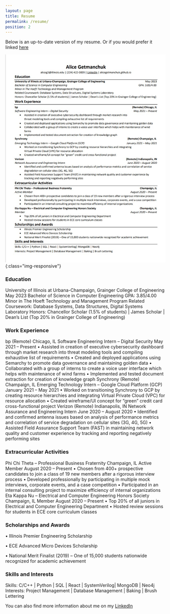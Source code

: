 ```yaml
---
layout: page
title: Resume
permalink: /resume/
position: 2
---
```


Below is an up-to-date version of my resume. Or if you would prefer it linked [here](https://drive.google.com/file/d/15YF1on8Ijj7SqG4qJP7SB4BEDCpMT5a0/view?usp=sharing)

![Resume](https://github.com/alicegetmanchuk/alicegetmanchuk.github.io/raw/main/_media/cur_resume.jpg){:class="img-responsive"}

### Education
University of Illinois at Urbana-Champaign, Grainger College of Engineering	May 2023
Bachelor of Science in Computer Engineering								 GPA: 3.85/4.00
Minor in The Hoeft Technology and Management Program
Related Coursework: Database Systems, Data Structures, Digital Systems Laboratory
Honors: Chancellor Scholar (1.5% of students) | James Scholar | Dean’s List (Top 20% in Grainger College of Engineering)


### Work Experience
bp	(Remote) Chicago, IL
Software Engineering Intern – Digital Security	May 2021 – Present
•	Assisted in creation of executive cybersecurity dashboard through market research into
threat modeling tools and compiling exhaustive list of requirements
•	Created and deployed applications using Semarchy to promote data governance and maintaining golden data 
•	Collaborated with a group of interns to create a voice user interface which helps with maintenance of wind farms
•	Implemented and tested document extraction for creation of knowledge graph
Synchrony									             	             (Remote) Champaign, IL
Emerging Technology Intern – Google Cloud Platform (GCP)	January 2021 – May 2021
•	Worked on transitioning Synchrony to GCP by creating resource hierarchies and integrating
Virtual Private Cloud (VPC) for resource allocation
•	Created wireframe/UI concept for “green” credit card cross-functional project
Verizon	(Remote) Indianapolis, IN
Network Assurance and Engineering Intern	 			             		             June 2020 – August 2020
•	Identified and confirmed antenna issues based on analysis of performance metrics and correlation of service degradation on cellular sites (3G, 4G, 5G)
•	Assisted Field Assurance Support Team (FAST) in maintaining network quality and customer experience by tracking and reporting negatively performing sites


### Extracurricular Activities
Phi Chi Theta – Professional Business Fraternity							   Champaign, IL
Active Member			             							   	   August 2020 – Present
•	Chosen from 400+ prospective candidates to join a class of 19 new members after a rigorous interview process
•	Developed professionally by participating in multiple mock interviews, corporate events, and a case competition
•	Participated in an internal consulting project to maximize efficiency of internal organizations
Eta Kappa Nu – Electrical and Computer Engineering Honors Society                                                                   Champaign, IL
Member	 			          	   			 			   August 2020 – Present
•	Top 20% of all juniors in Electrical and Computer Engineering Department
•	Hosted review sessions for students in ECE core curriculum classes 


### Scholarships and Awards
•	Illinois Premier Engineering Scholarship

•	ECE Advanced Micro Devices Scholarship

•	National Merit Finalist (2019) – One of 15,000 students nationwide recognized for academic achievement


### Skills and Interests
Skills: C/C++ | Python | SQL | React | SystemVerilog| MongoDB | Neo4j
Interests: Project Management | Database Management | Baking | Brush Lettering

You can also find more information about me on my [LinkedIn](https://www.linkedin.com/in/alice-getmanchuk-198a6b197/)